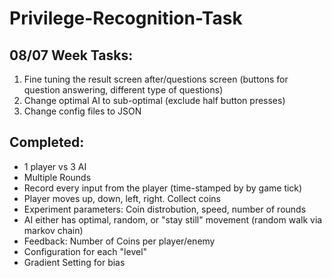 # Privilege-Recognition-Task

## 08/07 Week Tasks:
1. Fine tuning the result screen after/questions screen (buttons for question answering, different type of questions) 
2. Change optimal AI to sub-optimal (exclude half button presses)
3. Change config files to JSON

## Completed:

- 1 player vs 3 AI
- Multiple Rounds
- Record every input from the player (time-stamped by by game tick)
- Player moves up, down, left, right. Collect coins
- Experiment parameters: Coin distrobution, speed, number of rounds
- AI either has optimal, random, or "stay still" movement (random walk via markov chain)
- Feedback: Number of Coins per player/enemy
- Configuration for each "level"
- Gradient Setting for bias
